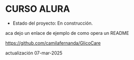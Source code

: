 <h1>CURSO ALURA</h1>

- Estado del proyecto: En construcción.


aca dejo un enlace de ejemplo de como opera un README

https://github.com/camilafernanda/GlicoCare

actualización 07-mar-2025